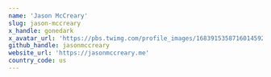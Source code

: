 ```yaml
---
name: 'Jason McCreary'
slug: jason-mccreary
x_handle: gonedark
x_avatar_url: 'https://pbs.twimg.com/profile_images/1683915358716014592/AKutEQ4x_200x200.jpg'
github_handle: jasonmccreary
website_url: 'https://jasonmccreary.me'
country_code: us
---
```

